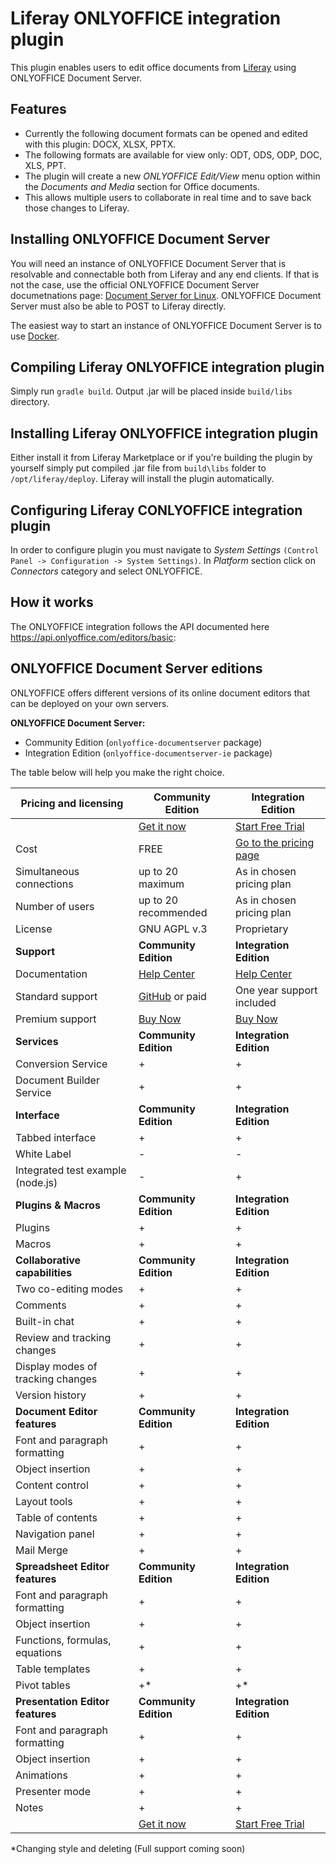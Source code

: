 # Liferay ONLYOFFICE integration plugin

This plugin enables users to edit office documents from [Liferay](https://www.liferay.com/) using ONLYOFFICE Document Server.

## Features
* Currently the following document formats can be opened and edited with this plugin: DOCX, XLSX, PPTX.
* The following formats are available for view only: ODT, ODS, ODP, DOC, XLS, PPT.
* The plugin will create a new *ONLYOFFICE Edit/View*  menu option within the *Documents and Media* section for Office documents.
* This allows multiple users to collaborate in real time and to save back those changes to Liferay.

## Installing ONLYOFFICE Document Server

You will need an instance of ONLYOFFICE Document Server that is resolvable and connectable both from Liferay and any end clients. If that is not the case, use the official ONLYOFFICE Document Server documetnations page: [Document Server for Linux](http://helpcenter.onlyoffice.com/server/linux/document/linux-installation.aspx). ONLYOFFICE Document Server must also be able to POST to Liferay directly.

The easiest way to start an instance of ONLYOFFICE Document Server is to use [Docker](https://github.com/onlyoffice/Docker-DocumentServer).


## Compiling Liferay ONLYOFFICE integration plugin

Simply run `gradle build`. Output .jar will be placed inside `build/libs` directory.


## Installing Liferay ONLYOFFICE integration plugin

Either install it from Liferay Marketplace or if you're building the plugin by yourself simply put compiled .jar file from `build\libs` folder to `/opt/liferay/deploy`. Liferay will install the plugin automatically.


## Configuring Liferay CONLYOFFICE integration plugin

In order to configure plugin you must navigate to *System Settings* `(Control Panel -> Configuration -> System Settings)`. In *Platform* section click on *Connectors* category and select ONLYOFFICE.


## How it works

The ONLYOFFICE integration follows the API documented here https://api.onlyoffice.com/editors/basic:


## ONLYOFFICE Document Server editions 

ONLYOFFICE offers different versions of its online document editors that can be deployed on your own servers.

**ONLYOFFICE Document Server:**

* Community Edition (`onlyoffice-documentserver` package)
* Integration Edition (`onlyoffice-documentserver-ie` package)

The table below will help you make the right choice.

| Pricing and licensing | Community Edition | Integration Edition |
| ------------- | ------------- | ------------- |
| | [Get it now](https://www.onlyoffice.com/download.aspx?utm_source=github&utm_medium=cpc&utm_campaign=GitHubLiferay)  | [Start Free Trial](https://www.onlyoffice.com/connectors-request.aspx?utm_source=github&utm_medium=cpc&utm_campaign=GitHubLiferay)  |
| Cost  | FREE  | [Go to the pricing page](https://www.onlyoffice.com/integration-edition-prices.aspx?utm_source=github&utm_medium=cpc&utm_campaign=GitHubLiferay)  |
| Simultaneous connections | up to 20 maximum  | As in chosen pricing plan |
| Number of users | up to 20 recommended | As in chosen pricing plan |
| License | GNU AGPL v.3 | Proprietary |
| **Support** | **Community Edition** | **Integration Edition** | 
| Documentation | [Help Center](https://helpcenter.onlyoffice.com/server/docker/opensource/index.aspx) | [Help Center](https://helpcenter.onlyoffice.com/server/integration-edition/index.aspx) |
| Standard support | [GitHub](https://github.com/ONLYOFFICE/DocumentServer/issues) or paid | One year support included |
| Premium support | [Buy Now](https://www.onlyoffice.com/support.aspx?utm_source=github&utm_medium=cpc&utm_campaign=GitHubLiferay) | [Buy Now](https://www.onlyoffice.com/support.aspx?utm_source=github&utm_medium=cpc&utm_campaign=GitHubLiferay) |
| **Services** | **Community Edition** | **Integration Edition** | 
| Conversion Service                | + | + | 
| Document Builder Service          | + | + | 
| **Interface** | **Community Edition** | **Integration Edition** |
| Tabbed interface                       | + | + |
| White Label                            | - | - |
| Integrated test example (node.js)     | - | + |
| **Plugins & Macros** | **Community Edition** | **Integration Edition** |
| Plugins                           | + | + |
| Macros                            | + | + |
| **Collaborative capabilities** | **Community Edition** | **Integration Edition** |
| Two co-editing modes              | + | + |
| Comments                          | + | + |
| Built-in chat                     | + | + |
| Review and tracking changes       | + | + |
| Display modes of tracking changes | + | + |
| Version history                   | + | + |
| **Document Editor features** | **Community Edition** | **Integration Edition** |
| Font and paragraph formatting   | + | + |
| Object insertion                | + | + |
| Content control                 | + | + |
| Layout tools                    | + | + |
| Table of contents               | + | + |
| Navigation panel                | + | + |
| Mail Merge                      | + | + |
| **Spreadsheet Editor features** | **Community Edition** | **Integration Edition** |
| Font and paragraph formatting   | + | + |
| Object insertion                | + | + |
| Functions, formulas, equations  | + | + |
| Table templates                 | + | + |
| Pivot tables                    | +* | +* |
| **Presentation Editor features** | **Community Edition** | **Integration Edition** |
| Font and paragraph formatting   | + | + |
| Object insertion                | + | + |
| Animations                      | + | + |
| Presenter mode                  | + | + |
| Notes                           | + | + |
| | [Get it now](https://www.onlyoffice.com/download.aspx?utm_source=github&utm_medium=cpc&utm_campaign=GitHubLiferay)  | [Start Free Trial](https://www.onlyoffice.com/connectors-request.aspx?utm_source=github&utm_medium=cpc&utm_campaign=GitHubLiferay)  |

*Changing style and deleting (Full support coming soon)
